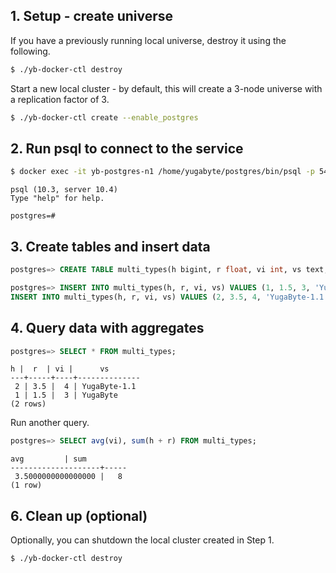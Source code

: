 ## 1. Setup - create universe

If you have a previously running local universe, destroy it using the following.

```sh
$ ./yb-docker-ctl destroy
```

Start a new local cluster - by default, this will create a 3-node universe with a replication factor of 3. 

```sh
$ ./yb-docker-ctl create --enable_postgres
```

## 2. Run psql to connect to the service

```sh
$ docker exec -it yb-postgres-n1 /home/yugabyte/postgres/bin/psql -p 5433 -U postgres
```

```
psql (10.3, server 10.4)
Type "help" for help.

postgres=#
```

## 3. Create tables and insert data

```sql
postgres=> CREATE TABLE multi_types(h bigint, r float, vi int, vs text, PRIMARY KEY (h, r));
```

```sql
postgres=> INSERT INTO multi_types(h, r, vi, vs) VALUES (1, 1.5, 3, 'YugaByte');
INSERT INTO multi_types(h, r, vi, vs) VALUES (2, 3.5, 4, 'YugaByte-1.1');
```

## 4. Query data with aggregates

```sql
postgres=> SELECT * FROM multi_types;
```

```
h |  r  | vi |      vs      
---+-----+----+--------------
 2 | 3.5 |  4 | YugaByte-1.1
 1 | 1.5 |  3 | YugaByte
(2 rows)
```
Run another query.

```sql
postgres=> SELECT avg(vi), sum(h + r) FROM multi_types;
```

```
avg         | sum 
--------------------+-----
 3.5000000000000000 |   8
(1 row)
```

## 6. Clean up (optional)

Optionally, you can shutdown the local cluster created in Step 1.

```sh
$ ./yb-docker-ctl destroy
```
